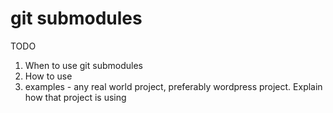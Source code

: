 # git submodules

TODO
1. When to use git submodules
2. How to use
3. examples - any real world project, preferably wordpress project. Explain how that project is using


